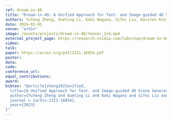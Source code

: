 ```yaml
---
ref: dream-in-4D
title: "Dream-in-4D: A Unified Approach for Text- and Image-guided 4D Scene Generation"
authors: Yufeng Zheng, Xueting Li, Koki Nagano, Sifei Liu, Karsten Kreis, Otmar Hilliges, Shalini De Mello
date: 2024-01-01
venue: "arXiv"
image: /assets/projects/dream-in-4D/teaser_2x4.mp4
external_project_page: https://research.nvidia.com/labs/nxp/dream-in-4d/
video: 
talk: 
paper: https://arxiv.org/pdf/2311.16854.pdf
poster: 
data: 
code: 
conference_url: 
equal_contributions: 
award: 
bibtex: "@article{zheng2023unified,
  title={A Unified Approach for Text- and Image-guided 4D Scene Generation},
  author={Yufeng Zheng and Xueting Li and Koki Nagano and Sifei Liu and Karsten Kreis and Otmar Hilliges and Shalini De Mello},
  journal = {arXiv:2311.16854},
  year={2023}
}"
---
```

